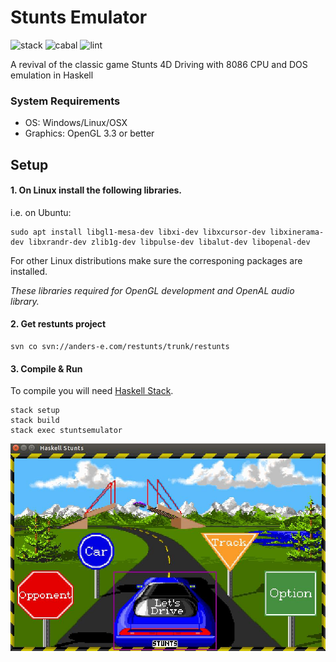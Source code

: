 # Stunts Emulator

![stack](https://github.com/haskell-game-archives/emulator-stunts/workflows/stack/badge.svg)
![cabal](https://github.com/haskell-game-archives/emulator-stunts/workflows/cabal/badge.svg)
![lint](https://github.com/haskell-game-archives/emulator-stunts/workflows/lint/badge.svg)

A revival of the classic game Stunts 4D Driving with 8086 CPU and DOS emulation in Haskell

### System Requirements
- OS: Windows/Linux/OSX
- Graphics: OpenGL 3.3 or better

## Setup

#### 1. On **Linux** install the following libraries.
   i.e. on Ubuntu:
   ```
   sudo apt install libgl1-mesa-dev libxi-dev libxcursor-dev libxinerama-dev libxrandr-dev zlib1g-dev libpulse-dev libalut-dev libopenal-dev
   ```
   For other Linux distributions make sure the corresponing packages are installed.

   *These libraries required for OpenGL development and OpenAL audio library.*

#### 2. Get restunts project

  ```
  svn co svn://anders-e.com/restunts/trunk/restunts
  ```

#### 3. Compile & Run

To compile you will need [Haskell Stack](https://docs.haskellstack.org/en/stable/README/).

```
stack setup
stack build
stack exec stuntsemulator
```

![Haskell emulated stunts](https://raw.githubusercontent.com/csabahruska/emulator-stunts/master/emulator-stunts.jpg)
